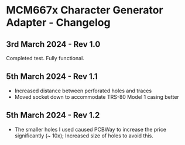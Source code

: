 # MCM667x Character Generator Adapter - Changelog

## 3rd March 2024 - Rev 1.0

Completed test. Fully functional.

## 5th March 2024 - Rev 1.1

- Increased distance between perforated holes and traces
- Moved socket down to accommodate TRS-80 Model 1 casing better

## 5th March 2024 - Rev 1.2

- The smaller holes I used caused PCBWay to increase the price significantly (~ 10x); Increased size of holes to avoid this.

